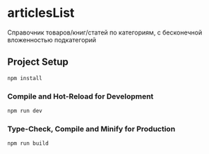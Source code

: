 # articlesList

Справочник товаров/книг/статей по категориям, с бесконечной вложенностью подкатегорий

## Project Setup

```sh
npm install
```

### Compile and Hot-Reload for Development

```sh
npm run dev
```

### Type-Check, Compile and Minify for Production

```sh
npm run build
```
